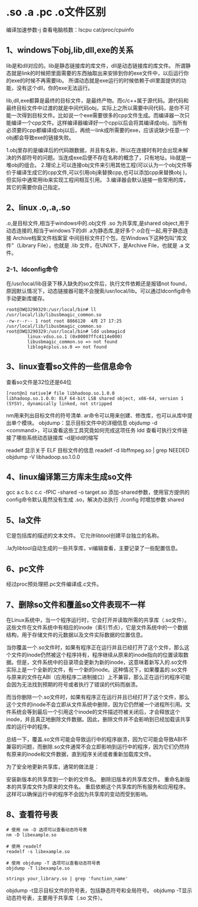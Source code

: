 # .so .a .pc .o文件区别
编译加速参数-j
查看电脑核数：lscpu  cat/proc/cpuinfo

## 1、windows下obj,lib,dll,exe的关系
lib是和dll对应的。lib是静态链接库的库文件，dll是动态链接库的库文件。 
所谓静态就是link的时候把里面需要的东西抽取出来安排到你的exe文件中，以后运行你的exe的时候不再需要lib。
所谓动态就是exe运行的时候依赖于dll里面提供的功能，没有这个dll，你的exe无法运行。 

lib,dll,exe都算是最终的目标文件，是最终产物。而c/c++属于源代码。源代码和最终目标文件中过渡的就是中间代码obj，实际上之所以需要中间代码，是你不可能一次得到目标文件。比如说一个exe需要很多的cpp文件生成。而编译器一次只能编译一个cpp文件。这样编译器编译好一个cpp以后会将其编译成obj，当所有必须要的cpp都编译成obj以后，再统一link成所需要的exe，应该说缺少任意一个obj都会导致exe的链接失败。

1.obj里存的是编译后的代码跟数据，并且有名称，所以在连接时有时会出现未解决的外部符号的问题。当连成exe后便不存在名称的概念了，只有地址。lib就是一堆obj的组合。
2.理论上可以连接obj文件来引用其他工程(可以认为一个obj文件等价于编译生成它的cpp文件,可以引用obj来替换cpp,也可以添加cpp来替换obj )，但实际中通常用lib来实现工程间相互引用。
3.编译器会默认链接一些常用的库，其它的需要你自己指定。

## 2、linux .o,.a,.so
.o,是目标文件,相当于windows中的.obj文件 
.so 为共享库,是shared object,用于动态连接的,相当于windows下的dll 
.a为静态库,是好多个.o合在一起,用于静态连接
Archive档案文件档案室
中间目标文件打个包，在Windows下这种包叫“库文件”（Library File），也就是 .lib 文件，在UNIX下，是Archive File，也就是 .a 文件。

### 2-1、ldconfig命令
在/usr/local/lib目录下移入缺失的so文件后，执行文件依赖还是报错not found，原因默认情况下，动态链接器可能不会搜索/usr/local/lib。可以通过ldconfig命令手动更新库缓存。
```
root@3WQ3290329:/usr/local/bin# ll /usr/local/lib/libusbmagic_common.so
-rw-r--r-- 1 root root 8866120  4月 27 17:25 /usr/local/lib/libusbmagic_common.so
root@3WQ3290329:/usr/local/bin# ldd usbmagicd
        linux-vdso.so.1 (0x00007ffc4114e000)
        libusbmagic_common.so => not found
        liblog4cplus.so.0 => not found
```

## 3、linux查看so文件的一些信息命令
查看so文件是32位还是64位
```
[root@n1 native]# file libhadoop.so.1.0.0
libhadoop.so.1.0.0: ELF 64-bit LSB shared object, x86-64, version 1 (SYSV), dynamically linked, not stripped
```

nm用来列出目标文件的符号清单.
ar命令可以用来创建、修改库，也可以从库中提出单个模块。
objdump：显示目标文件中的详细信息
objdump -d \<command\>，可以查看这些工具究竟如何完成这项任务
ldd 查看可执行文件链接了哪些系统动态链接库
-d是ldd的缩写

readelf 显示关于 ELF 目标文件的信息
readelf -d libffmpeg.so | grep NEEDED
objdump -V libhadoop.so.1.0.0

## 4、linux编译第三方库未生成so文件
gcc a.c b.c c.c -fPIC -shared -o target.so
添加-shared参数，使用官方提供的config命令默认竟然没有生成 .so，解决办法执行 ./config 时增加参数 shared

## 5、la文件
它是包括库的描述的文本文件。
它允许libtool创建平台独立的名称。

.la为libtool自动生成的一些共享库，vi编辑查看，主要记录了一些配置信息。

## 6、pc文件
经过proc预处理把.pc文件编译成.c文件。

## 7、删除so文件和覆盖so文件表现不一样
在Linux系统中，当一个程序运行时，它会打开并读取所需的共享库（.so文件）。这些文件在文件系统中有相应的inode（索引节点），它是文件系统中的一个数据结构，用于存储文件的元数据以及文件实际数据的位置信息。

当你覆盖一个.so文件时，如果有程序正在运行并且已经打开了这个文件，那么这个文件的inode仍然被这个程序持有，程序继续从原来的inode指向的位置读取数据。但是，文件系统中的目录项会更新为新的inode，这意味着新写入的.so文件实际上是一个全新的文件，有一个新的inode。这种情况下，如果覆盖的.so文件与原来的文件在ABI（应用程序二进制接口）上不兼容，那么正在运行的程序可能会因为无法找到预期的符号或者执行了错误的代码而崩溃。

而当你删除一个.so文件时，如果有程序正在运行并且已经打开了这个文件，那么这个文件的inode不会立即从文件系统中删除，因为它仍然被一个进程所引用。文件系统会等到最后一个引用这个inode的文件描述符被关闭后，才会释放这个inode，并且真正地删除文件数据。因此，删除文件并不会影响到已经加载该共享库的运行中的程序。

总结一下，覆盖.so文件可能会导致运行中的程序崩溃，因为它可能会导致ABI不兼容的问题，而删除.so文件通常不会立即影响到运行中的程序，因为它们仍然持有原来的inode和文件数据，直到程序关闭或者重新加载库文件。

为了安全地更新共享库，通常的做法是：

安装新版本的共享库到一个新的文件名。
删除旧版本的共享库文件。
重命名新版本的共享库文件为原来的文件名。
重启依赖这个共享库的所有服务和应用程序。
这样可以确保运行中的程序不会因为共享库的变动而受到影响。

## 8、查看符号表
```
# 使用 nm -D 选项可以查看动态符号表
nm -D libexample.so

# 使用 readelf
readelf -s libexample.so

# 使用 objdump -T 选项可以查看动态符号表
objdump -T libexample.so

strings your_library.so | grep 'function_name'
```

objdump -t显示目标文件的符号表，包括静态符号和全局符号。
objdump -T显示动态符号表，主要用于共享库（.so 文件）。

